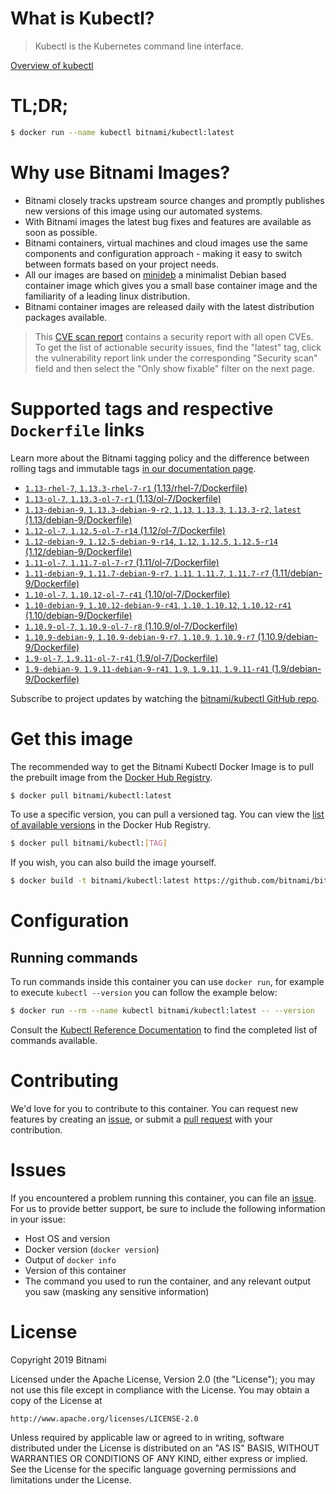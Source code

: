 
# What is Kubectl?

> Kubectl is the Kubernetes command line interface.

[Overview of kubectl](https://kubernetes.io/docs/reference/kubectl/overview/)

# TL;DR;

```bash
$ docker run --name kubectl bitnami/kubectl:latest
```

# Why use Bitnami Images?

* Bitnami closely tracks upstream source changes and promptly publishes new versions of this image using our automated systems.
* With Bitnami images the latest bug fixes and features are available as soon as possible.
* Bitnami containers, virtual machines and cloud images use the same components and configuration approach - making it easy to switch between formats based on your project needs.
* All our images are based on [minideb](https://github.com/bitnami/minideb) a minimalist Debian based container image which gives you a small base container image and the familiarity of a leading linux distribution.
* Bitnami container images are released daily with the latest distribution packages available.


> This [CVE scan report](https://quay.io/repository/bitnami/kubectl?tab=tags) contains a security report with all open CVEs. To get the list of actionable security issues, find the "latest" tag, click the vulnerability report link under the corresponding "Security scan" field and then select the "Only show fixable" filter on the next page.

# Supported tags and respective `Dockerfile` links

Learn more about the Bitnami tagging policy and the difference between rolling tags and immutable tags [in our documentation page](https://docs.bitnami.com/containers/how-to/understand-rolling-tags-containers/).


* [`1.13-rhel-7`, `1.13.3-rhel-7-r1` (1.13/rhel-7/Dockerfile)](https://github.com/bitnami/bitnami-docker-kubectl/blob/1.13.3-rhel-7-r1/1.13/rhel-7/Dockerfile)
* [`1.13-ol-7`, `1.13.3-ol-7-r1` (1.13/ol-7/Dockerfile)](https://github.com/bitnami/bitnami-docker-kubectl/blob/1.13.3-ol-7-r1/1.13/ol-7/Dockerfile)
* [`1.13-debian-9`, `1.13.3-debian-9-r2`, `1.13`, `1.13.3`, `1.13.3-r2`, `latest` (1.13/debian-9/Dockerfile)](https://github.com/bitnami/bitnami-docker-kubectl/blob/1.13.3-debian-9-r2/1.13/debian-9/Dockerfile)
* [`1.12-ol-7`, `1.12.5-ol-7-r14` (1.12/ol-7/Dockerfile)](https://github.com/bitnami/bitnami-docker-kubectl/blob/1.12.5-ol-7-r14/1.12/ol-7/Dockerfile)
* [`1.12-debian-9`, `1.12.5-debian-9-r14`, `1.12`, `1.12.5`, `1.12.5-r14` (1.12/debian-9/Dockerfile)](https://github.com/bitnami/bitnami-docker-kubectl/blob/1.12.5-debian-9-r14/1.12/debian-9/Dockerfile)
* [`1.11-ol-7`, `1.11.7-ol-7-r7` (1.11/ol-7/Dockerfile)](https://github.com/bitnami/bitnami-docker-kubectl/blob/1.11.7-ol-7-r7/1.11/ol-7/Dockerfile)
* [`1.11-debian-9`, `1.11.7-debian-9-r7`, `1.11`, `1.11.7`, `1.11.7-r7` (1.11/debian-9/Dockerfile)](https://github.com/bitnami/bitnami-docker-kubectl/blob/1.11.7-debian-9-r7/1.11/debian-9/Dockerfile)
* [`1.10-ol-7`, `1.10.12-ol-7-r41` (1.10/ol-7/Dockerfile)](https://github.com/bitnami/bitnami-docker-kubectl/blob/1.10.12-ol-7-r41/1.10/ol-7/Dockerfile)
* [`1.10-debian-9`, `1.10.12-debian-9-r41`, `1.10`, `1.10.12`, `1.10.12-r41` (1.10/debian-9/Dockerfile)](https://github.com/bitnami/bitnami-docker-kubectl/blob/1.10.12-debian-9-r41/1.10/debian-9/Dockerfile)
* [`1.10.9-ol-7`, `1.10.9-ol-7-r8` (1.10.9/ol-7/Dockerfile)](https://github.com/bitnami/bitnami-docker-kubectl/blob/1.10.9-ol-7-r8/1.10.9/ol-7/Dockerfile)
* [`1.10.9-debian-9`, `1.10.9-debian-9-r7`, `1.10.9`, `1.10.9-r7` (1.10.9/debian-9/Dockerfile)](https://github.com/bitnami/bitnami-docker-kubectl/blob/1.10.9-debian-9-r7/1.10.9/debian-9/Dockerfile)
* [`1.9-ol-7`, `1.9.11-ol-7-r41` (1.9/ol-7/Dockerfile)](https://github.com/bitnami/bitnami-docker-kubectl/blob/1.9.11-ol-7-r41/1.9/ol-7/Dockerfile)
* [`1.9-debian-9`, `1.9.11-debian-9-r41`, `1.9`, `1.9.11`, `1.9.11-r41` (1.9/debian-9/Dockerfile)](https://github.com/bitnami/bitnami-docker-kubectl/blob/1.9.11-debian-9-r41/1.9/debian-9/Dockerfile)

Subscribe to project updates by watching the [bitnami/kubectl GitHub repo](https://github.com/bitnami/bitnami-docker-kubectl).

# Get this image

The recommended way to get the Bitnami Kubectl Docker Image is to pull the prebuilt image from the [Docker Hub Registry](https://hub.docker.com/r/bitnami/kubectl).

```bash
$ docker pull bitnami/kubectl:latest
```

To use a specific version, you can pull a versioned tag. You can view the [list of available versions](https://hub.docker.com/r/bitnami/kubectl/tags/) in the Docker Hub Registry.

```bash
$ docker pull bitnami/kubectl:[TAG]
```

If you wish, you can also build the image yourself.

```bash
$ docker build -t bitnami/kubectl:latest https://github.com/bitnami/bitnami-docker-kubectl.git
```

# Configuration

## Running commands

To run commands inside this container you can use `docker run`, for example to execute `kubectl --version` you can follow the example below:

```bash
$ docker run --rm --name kubectl bitnami/kubectl:latest -- --version
```

Consult the [Kubectl Reference Documentation](https://kubernetes.io/docs/reference/generated/kubectl/kubectl-commands) to find the completed list of commands available.

# Contributing

We'd love for you to contribute to this container. You can request new features by creating an [issue](https://github.com/bitnami/bitnami-docker-kubectl/issues), or submit a [pull request](https://github.com/bitnami/bitnami-docker-kubectl/pulls) with your contribution.

# Issues

If you encountered a problem running this container, you can file an [issue](https://github.com/bitnami/bitnami-docker-kubectl/issues). For us to provide better support, be sure to include the following information in your issue:

- Host OS and version
- Docker version (`docker version`)
- Output of `docker info`
- Version of this container
- The command you used to run the container, and any relevant output you saw (masking any sensitive information)

# License

Copyright 2019 Bitnami

Licensed under the Apache License, Version 2.0 (the "License");
you may not use this file except in compliance with the License.
You may obtain a copy of the License at

    http://www.apache.org/licenses/LICENSE-2.0

Unless required by applicable law or agreed to in writing, software
distributed under the License is distributed on an "AS IS" BASIS,
WITHOUT WARRANTIES OR CONDITIONS OF ANY KIND, either express or implied.
See the License for the specific language governing permissions and
limitations under the License.
